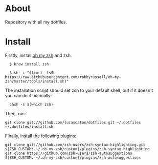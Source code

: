 # About

Repository with all my dotfiles.

# Install

Firstly, install [oh my zsh](https://github.com/robbyrussell/oh-my-zsh) and zsh:

```
  $ brew install zsh
```

```
  $ sh -c "$(curl -fsSL https://raw.githubusercontent.com/robbyrussell/oh-my-zsh/master/tools/install.sh)"
```

The installation script should set zsh to your default shell, but if it doesn't you can do it manually:

```
  chsh -s $(which zsh)
```

Then, run:

    git clone git://github.com/lucascaton/dotfiles.git ~/.dotfiles
    ~/.dotfiles/install.sh

Finally, install the following plugins:

    git clone git://github.com/zsh-users/zsh-syntax-highlighting.git ${ZSH_CUSTOM:-~/.oh-my-zsh/custom}/plugins/zsh-syntax-highlighting
    git clone https://github.com/zsh-users/zsh-autosuggestions       ${ZSH_CUSTOM:-~/.oh-my-zsh/custom}/plugins/zsh-autosuggestions

